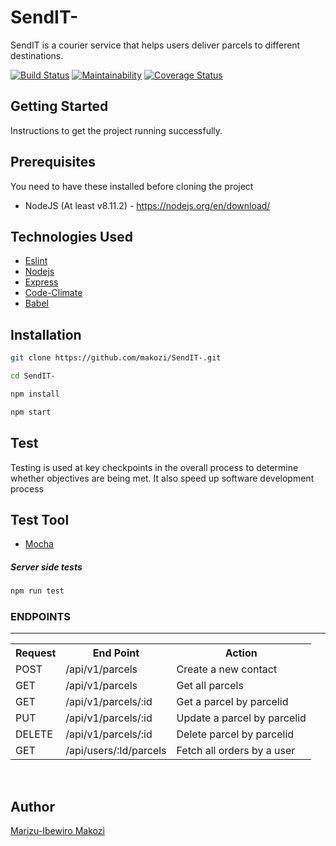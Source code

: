 # SendIT-

SendIT is a courier service that helps users deliver parcels to different destinations.

[![Build Status](https://travis-ci.org/makozi/SendIT-.svg?branch=master)](https://travis-ci.org/makozi/SendIT-)
[![Maintainability](https://api.codeclimate.com/v1/badges/63f711c24faa8fad342f/maintainability)](https://codeclimate.com/github/makozi/SendIT-/maintainability)
[![Coverage Status](https://coveralls.io/repos/github/makozi/SendIT-/badge.svg)](https://coveralls.io/github/makozi/SendIT-)








## Getting Started
Instructions to get the project running successfully.

## Prerequisites
You need to have these installed before cloning the project
* NodeJS (At least v8.11.2) - https://nodejs.org/en/download/



## Technologies Used
- [Eslint](https://eslint.org/)
- [Nodejs](https://nodejs.org/en/)
- [Express](https://expressjs.com/)
- [Code-Climate](https://codeclimate.com/)
- [Babel](https://babeljs.io/)


## Installation

```bash
git clone https://github.com/makozi/SendIT-.git
```

```bash
cd SendIT-
```

```bash
npm install
```

```bash
npm start
```

## Test

Testing is used at key checkpoints in the overall process to determine whether objectives are being met. It also speed up software development process

## Test Tool
- [Mocha](https://mochajs.org/)


##### Server side tests

```bash
npm run test
```




<h3>ENDPOINTS</h3>
<hr>
<table>
  <tr>
      <th>Request</th>
      <th>End Point</th>
      <th>Action</th>
  </tr>
  <tr>
      <td>POST</td>
      <td>/api/v1/parcels</td>
      <td>Create a new contact</td>
  </tr>

  <tr>
      <td>GET</td>
      <td>/api/v1/parcels</td>
      <td>Get all parcels</td>
  </tr>
  <tr>
        <td>GET</td>
        <td>/api/v1/parcels/:id</td>
        <td>Get a parcel by parcelid</td>
  </tr>
   <tr>
      <td>PUT</td>
      <td>/api/v1/parcels/:id</td>
      <td>Update a parcel by parcelid</td>
  </tr>
 
  <tr>
        <td>DELETE</td>
        <td>/api/v1/parcels/:id</td>
        <td>Delete parcel by parcelid</td>
  </tr>
   
  <tr>
        <td>GET</td>
        <td>/api/users/:Id/parcels</td>
        <td>Fetch all orders by a user</td>
  </tr>

   
  
  

</table>
<br>



## Author
[Marizu-Ibewiro Makozi](https://makozi.netlify.com)
